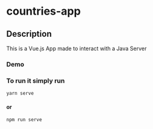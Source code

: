 # countries-app

## Description

This is a Vue.js App made to interact with a Java Server

### Demo

### To run it simply run

```
yarn serve
```

#### or

```
npm run serve
```
